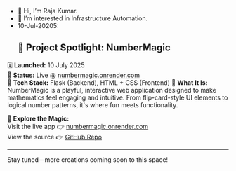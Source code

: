 - 👋 Hi, I’m Raja Kumar.
- 👀 I’m interested in Infrastructure Automation.
- 10-Jul-20205: 
    ## 🌟 Project Spotlight: NumberMagic
🗓️ **Launched:** 10 July 2025  
🚀 **Status:** Live @ [numbermagic.onrender.com](https://numbermagic.onrender.com)  
🔧 **Tech Stack:** Flask (Backend), HTML + CSS (Frontend)
🎩 **What It Is:**  
NumberMagic is a playful, interactive web application designed to make mathematics feel engaging and intuitive. From flip-card-style UI elements to logical number patterns, it's where fun meets functionality.

🔗 **Explore the Magic:**  
Visit the live app 👉 [numbermagic.onrender.com](https://numbermagic.onrender.com)  
View the source 👉 [GitHub Repo](https://github.com/grk0519/fun-number-math-webapp)

---

Stay tuned—more creations coming soon to this space!


<!---
grk0519/grk0519 is a ✨ special ✨ repository because its `README.md` (this file) appears on your GitHub profile.
You can click the Preview link to take a look at your changes.
--->
